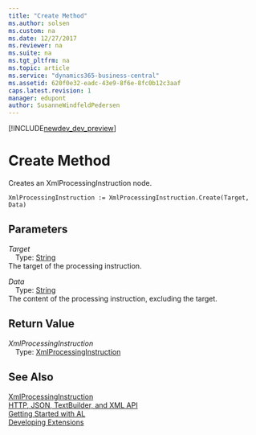 ```yaml
---
title: "Create Method"
ms.author: solsen
ms.custom: na
ms.date: 12/27/2017
ms.reviewer: na
ms.suite: na
ms.tgt_pltfrm: na
ms.topic: article
ms.service: "dynamics365-business-central"
ms.assetid: 620f0e32-eadc-43e9-8f6e-8fc0b12c3aaf
caps.latest.revision: 1
manager: edupont
author: SusanneWindfeldPedersen
---
```


[!INCLUDE[newdev_dev_preview](../includes/newdev_dev_preview.md)]

# Create Method
Creates an XmlProcessingInstruction node.  
```  
XmlProcessingInstruction := XmlProcessingInstruction.Create(Target, Data)  
```  
## Parameters
*Target*    
&emsp;Type: [String](../datatypes/devenv-text-data-type.md)  
The target of the processing instruction.  
  
*Data*    
&emsp;Type: [String](../datatypes/devenv-text-data-type.md)  
The content of the processing instruction, excluding the target.  
  
## Return Value
*XmlProcessingInstruction*  
&emsp;Type: [XmlProcessingInstruction](xmlprocessinginstruction-class.md)  
  
## See Also
[XmlProcessingInstruction](xmlprocessinginstruction-class.md)  
[HTTP, JSON, TextBuilder, and XML API](../devenv-restapi-overview.md)  
[Getting Started with AL](../devenv-get-started.md)  
[Developing Extensions](../devenv-dev-overview.md)  
